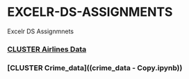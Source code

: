 # EXCELR-DS-ASSIGNMENTS

Excelr DS Assignmnets

### [CLUSTER Airlines Data]((Cluster/AirlinesData/airlinesdata.ipynb))
### [CLUSTER Crime_data]((crime_data - Copy.ipynb))
